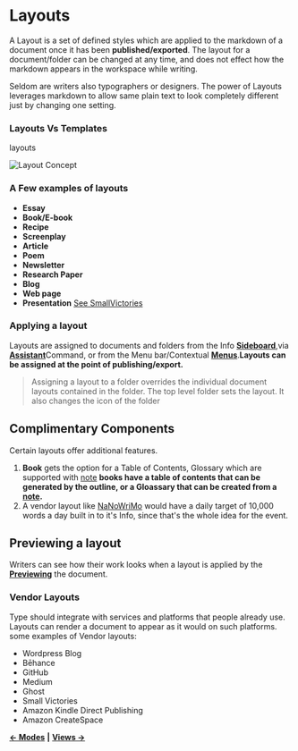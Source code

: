 # Layouts

A Layout is a set of defined styles which are applied to the markdown of a document once it has been **published/exported**. The layout for a document/folder can be changed at any time, and does not effect how the markdown appears in the workspace while writing.

Seldom are writers also typographers or designers. The power of Layouts leverages markdown to allow same plain text to look completely different just by changing one setting.

### Layouts Vs Templates

layouts

![Layout Concept](https://raw.githubusercontent.com/JEFLBROWN/Type/master/Img/layouts_examples.png)

### A Few examples of layouts

* **Essay**
* **Book/E-book**
* **Recipe**
* **Screenplay**
* **Article**
* **Poem**
* **Newsletter**
* **Research Paper**
* **Blog**
* **Web page**
* **Presentation** [See SmallVictories](https://demo.smallvictori.es/presentation-theme/#0)

### Applying a layout

Layouts are assigned to documents and folders from the Info [**Sideboard**](https://github.com/JEFLBROWN/Type/wiki/Sideboard),via [**Assistant**](https://github.com/JEFLBROWN/Type/wiki/Assistant)Command, or from the Menu bar/Contextual [**Menus**](https://github.com/JEFLBROWN/Type/wiki/Menus).**Layouts can be assigned at the point of publishing/export.**

> Assigning a layout to a folder overrides the individual document layouts contained in the folder. The top level folder sets the layout. It also changes the icon of the folder

## Complimentary Components

Certain layouts offer additional features.

1. **Book** gets the option for a Table of Contents, Glossary which are supported with [note](https://github.com/JEFLBROWN/Type/wiki/Notes) **books have a table of contents that can be generated by the outline, or a Gloassary that can be created from a** [**note**](https://github.com/JEFLBROWN/Type/wiki/Notes)**.**
2. A vendor layout like [NaNoWriMo](https://nanowrimo.org/) would have a daily target of 10,000 words a day built in to it's Info, since that's the whole idea for the event.

## Previewing a layout

Writers can see how their work looks when a layout is applied by the [**Previewing**](https://github.com/JEFLBROWN/Type/wiki/Views#preview) the document.

### **Vendor Layouts**

Type should integrate with services and platforms that people already use. Layouts can render a document to appear as it would on such platforms. some examples of Vendor layouts:

* Wordpress Blog
* Bēhance
* GitHub
* Medium
* Ghost
* Small Victories
* Amazon Kindle Direct Publishing
* Amazon CreateSpace

[**← Modes**](https://github.com/JEFLBROWN/Type/wiki/Modes) **\|** [**Views →**](https://github.com/JEFLBROWN/Type/wiki/Views)

